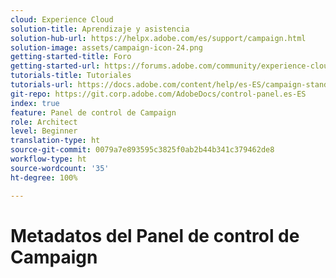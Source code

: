 ```yaml
---
cloud: Experience Cloud
solution-title: Aprendizaje y asistencia
solution-hub-url: https://helpx.adobe.com/es/support/campaign.html
solution-image: assets/campaign-icon-24.png
getting-started-title: Foro
getting-started-url: https://forums.adobe.com/community/experience-cloud/marketing-cloud/campaign/standard
tutorials-title: Tutoriales
tutorials-url: https://docs.adobe.com/content/help/es-ES/campaign-standard-learn/tutorials/overview.html
git-repo: https://git.corp.adobe.com/AdobeDocs/control-panel.es-ES
index: true
feature: Panel de control de Campaign
role: Architect
level: Beginner
translation-type: ht
source-git-commit: 0079a7e893595c3825f0ab2b44b341c379462de8
workflow-type: ht
source-wordcount: '35'
ht-degree: 100%

---
```



# Metadatos del Panel de control de Campaign
